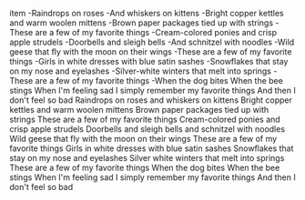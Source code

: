 item
-Raindrops on roses
-And whiskers on kittens
-Bright copper kettles and warm woolen mittens
-Brown paper packages tied up with strings
-These are a few of my favorite things
-Cream-colored ponies and crisp apple strudels
-Doorbells and sleigh bells
-And schnitzel with noodles
-Wild geese that fly with the moon on their wings
-These are a few of my favorite things
-Girls in white dresses with blue satin sashes
-Snowflakes that stay on my nose and eyelashes
-Silver-white winters that melt into springs
-These are a few of my favorite things
-When the dog bites
When the bee stings
When I'm feeling sad
I simply remember my favorite things
And then I don't feel so bad
Raindrops on roses and whiskers on kittens
Bright copper kettles and warm woolen mittens
Brown paper packages tied up with strings
These are a few of my favorite things
Cream-colored ponies and crisp apple strudels
Doorbells and sleigh bells and schnitzel with noodles
Wild geese that fly with the moon on their wings
These are a few of my favorite things
Girls in white dresses with blue satin sashes
Snowflakes that stay on my nose and eyelashes
Silver white winters that melt into springs
These are a few of my favorite things
When the dog bites
When the bee stings
When I'm feeling sad
I simply remember my favorite things
And then I don't feel so bad
